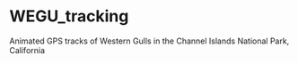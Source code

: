 # WEGU_tracking
Animated GPS tracks of Western Gulls in the Channel Islands National Park, California
